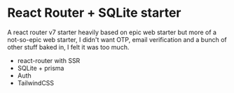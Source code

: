 # React Router + SQLite starter

A react router v7 starter heavily based on epic web starter but more of a not-so-epic web starter, I didn't want OTP, email verification and a bunch of other stuff baked in, I felt it was too much.

- react-router with SSR
- SQLite + prisma
- Auth
- TailwindCSS
